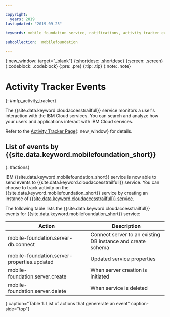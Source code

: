 ```yaml
---

copyright:
  years: 2019
lastupdated: "2019-09-25"

keywords: mobile foundation service, notifications, activity tracker events, activity tracker, mobile-foundation.server-db.connect, mobile-foundation.server-properties.updated, mobile-foundation.server.create, mobile-foundation.server.delete

subcollection:  mobilefoundation

---
```


{:new_window: target="_blank"}
{:shortdesc: .shortdesc}
{:screen: .screen}
{:codeblock: .codeblock}
{:pre: .pre}
{:tip: .tip}
{:note: .note}

# Activity Tracker Events
{: #mfp_activity_tracker}

The {{site.data.keyword.cloudaccesstrailfull}} service monitors a user's interaction with the IBM Cloud services. You can search and analyze how your users and applications interact with IBM Cloud services.

Refer to the [Activity Tracker Page](https://cloud.ibm.com/docs/services/Activity-Tracker-with-LogDNA?topic=logdnaat-getting-started#getting-started){: new_window} for details.

## List of events by {{site.data.keyword.mobilefoundation_short}}
{: #actions}

IBM {{site.data.keyword.mobilefoundation_short}} service is now able to send events to {{site.data.keyword.cloudaccesstrailfull}}
 service. You can choose to track activity on the {{site.data.keyword.mobilefoundation_short}} service by creating an instance of [{{site.data.keyword.cloudaccesstrailfull}}
 service](https://cloud.ibm.com/observe/activitytracker/create).

The following table lists the {{site.data.keyword.cloudaccesstrailfull}} events for {{site.data.keyword.mobilefoundation_short}} service:

|Action                                                      |Description                                                 |
|------------------------------------------------------------|------------------------------------------------------------|
|mobile-foundation.server-db.connect                         |Connect server to an existing DB instance and create schema |
|mobile-foundation.server-properties.updated                 |Updated service properties                                  |
|mobile-foundation.server.create                             |When server creation is initiated                           |
|mobile-foundation.server.delete                             |When service is deleted                                     |
{:caption="Table 1. List of actions that genererate an event" caption-side="top"}

